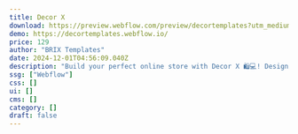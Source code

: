 ```yaml
---
title: Decor X
download: https://preview.webflow.com/preview/decortemplates?utm_medium=preview_link&utm_source=designer&utm_content=decortemplates&preview=7013f868f1c49c0a544bf34508d3282e&workflow=preview
demo: https://decortemplates.webflow.io/
price: 129
author: "BRIX Templates"
date: 2024-12-01T04:56:09.040Z
description: "Build your perfect online store with Decor X 🛍️💻! Designed for e-commerce shops, this Online Store Webflow Template provides a clean, customizable layout to help you showcase your products and drive sales seamlessly."
ssg: ["Webflow"]
css: []
ui: []
cms: []
category: []
draft: false
---
```

